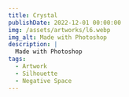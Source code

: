 ```yaml
---
title: Crystal
publishDate: 2022-12-01 00:00:00
img: /assets/artworks/l6.webp
img_alt: Made with Photoshop
description: |
  Made with Photoshop
tags:
  - Artwork
  - Silhouette
  - Negative Space
---
```



